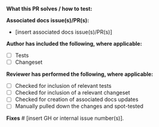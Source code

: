 **What this PR solves / how to test:**

**Associated docs issue(s)/PR(s):**

- [insert associated docs issue(s)/PR(s)]

**Author has included the following, where applicable:**

- [ ] Tests
- [ ] Changeset

**Reviewer has performed the following, where applicable:**

- [ ] Checked for inclusion of relevant tests
- [ ] Checked for inclusion of a relevant changeset
- [ ] Checked for creation of associated docs updates
- [ ] Manually pulled down the changes and spot-tested

**Fixes** # [insert GH or internal issue number(s)].
